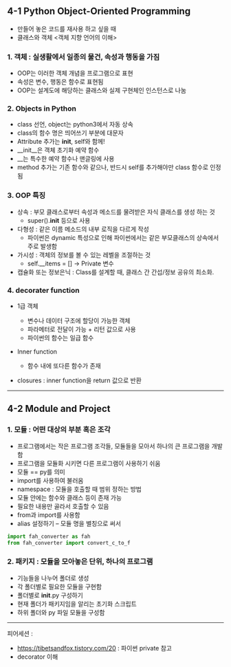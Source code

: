 ## 4-1 Python Object-Oriented Programming

- 만들어 놓은 코드를 재사용 하고 싶을 때
- 클래스와 객체 <객체 지향 언어의 이해>

### 1. 객체 : 실생활에서 일종의 물건, 속성과 행동을 가짐
- OOP는 이러한 객체 개념을 프로그램으로 표현
- 속성은 변수, 행동은 함수로 표현됨
- OOP는 설계도에 해당하는 클래스와 실제 구현체인 인스턴스로 나눔

### 2. Objects in Python
- class 선언, object는 python3에서 자동 상속
- class의 함수 명은 띄어쓰기 부분에 대문자
- Attribute 추가는 __init__, self와 함께!
- __init__은 객체 초기화 예약 함수
- __는 특수한 예약 함수나 맨글링에 사용
- method 추가는 기존 함수와 같으나, 반드시 self를 추가해야만 class 함수로 인정됨

### 3. OOP 특징

- 상속 : 부모 클래스로부터 속성과 메소드를 물려받은 자식 클래스를 생성 하는 것
  - super().__init__ 등으로 사용
- 다형성 : 같은 이름 메소드의 내부 로직을 다르게 작성
  - 파이썬은 dynamic 특성으로 인해 파이썬에서는 같은 부모클래스의 상속에서 주로 발생함
- 가시성 : 객체의 정보를 볼 수 있는 레벨을 조절하는 것
  - self.__items = [] -> Private 변수
- 캡슐화 또는 정보은닉 : Class를 설계할 때, 클래스 간 간섭/정보 공유의 최소화.

### 4. decorater function
- 1급 객체
  - 변수나 데이터 구조에 할당이 가능한 객체
  - 파라메터로 전달이 가능 + 리턴 값으로 사용
  - 파이썬의 함수는 일급 함수

- Inner function
  - 함수 내에 또다른 함수가 존재

- closures : inner function을 return 값으로 반환

---

## 4-2 Module and Project

### 1. 모듈 : 어떤 대상의 부분 혹은 조각
- 프로그램에서는 작은 프로그램 조각들, 모듈들을 모아서 하나의 큰 프로그램을 개발함
- 프로그램을 모듈화 시키면 다른 프로그램이 사용하기 쉬움
- 모듈 == py를 의미
- import를 사용하여 불러옴
- namespace : 모듈을 호출할 때 범위 정하는 방법
- 모듈 안에는 함수와 클래스 등이 존재 가능
- 필요한 내용만 골라서 호출할 수 있음
- from과 import를 사용함
- alias 설정하기 – 모듈 명을 별칭으로 써서
```python
import fah_converter as fah
from fah_converter import convert_c_to_f
```

### 2. 패키지 : 모듈을 모아놓은 단위, 하나의 프로그램
- 기능들을 나누어 폴더로 생성
- 각 폴더별로 필요한 모듈을 구현함
- 폴더별로 __init__.py 구성하기
- 현재 폴더가 패키지임을 알리는 초기화 스크립트
- 하위 폴더와 py 파일 모듈을 구성함

---

피어세션 :

- <https://tibetsandfox.tistory.com/20> : 파이썬 private 참고
- decorator 이해
